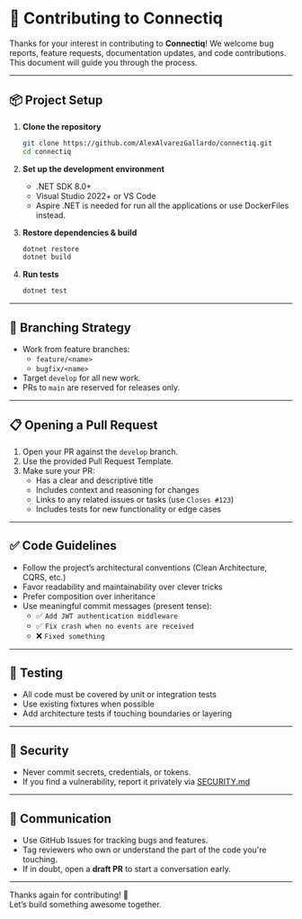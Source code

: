 ﻿# 🤝 Contributing to Connectiq

Thanks for your interest in contributing to **Connectiq**! We welcome bug reports, feature requests, documentation updates, and code contributions. This document will guide you through the process.

---

## 📦 Project Setup

1. **Clone the repository**

   ```bash
   git clone https://github.com/AlexAlvarezGallardo/connectiq.git
   cd connectiq
   ```

2. **Set up the development environment**

   - .NET SDK 8.0+
   - Visual Studio 2022+ or VS Code
   - Aspire .NET is needed for run all the applications or use DockerFiles instead.

3. **Restore dependencies & build**

   ```bash
   dotnet restore
   dotnet build
   ```

4. **Run tests**

   ```bash
   dotnet test
   ```

---

## 🚧 Branching Strategy

- Work from feature branches:
  - `feature/<name>`
  - `bugfix/<name>`
- Target `develop` for all new work.  
- PRs to `main` are reserved for releases only.

---

## 📋 Opening a Pull Request

1. Open your PR against the `develop` branch.
2. Use the provided Pull Request Template.
3. Make sure your PR:
   - Has a clear and descriptive title
   - Includes context and reasoning for changes
   - Links to any related issues or tasks (use `Closes #123`)
   - Includes tests for new functionality or edge cases

---

## ✅ Code Guidelines

- Follow the project’s architectural conventions (Clean Architecture, CQRS, etc.)
- Favor readability and maintainability over clever tricks
- Prefer composition over inheritance
- Use meaningful commit messages (present tense):
  - ✅ `Add JWT authentication middleware`
  - ✅ `Fix crash when no events are received`
  - ❌ `Fixed something`

---

## 🧪 Testing

- All code must be covered by unit or integration tests
- Use existing fixtures when possible
- Add architecture tests if touching boundaries or layering

---

## 🔐 Security

- Never commit secrets, credentials, or tokens.
- If you find a vulnerability, report it privately via [SECURITY.md](./SECURITY.md)

---

## 💬 Communication

- Use GitHub Issues for tracking bugs and features.
- Tag reviewers who own or understand the part of the code you're touching.
- If in doubt, open a **draft PR** to start a conversation early.

---

Thanks again for contributing! 💙  
Let’s build something awesome together.